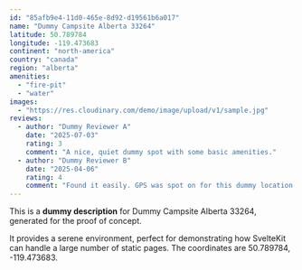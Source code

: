 ```yaml
---
id: "85afb9e4-11d0-465e-8d92-d19561b6a017"
name: "Dummy Campsite Alberta 33264"
latitude: 50.789784
longitude: -119.473683
continent: "north-america"
country: "canada"
region: "alberta"
amenities:
  - "fire-pit"
  - "water"
images:
  - "https://res.cloudinary.com/demo/image/upload/v1/sample.jpg"
reviews:
  - author: "Dummy Reviewer A"
    date: "2025-07-03"
    rating: 3
    comment: "A nice, quiet dummy spot with some basic amenities."
  - author: "Dummy Reviewer B"
    date: "2025-04-06"
    rating: 4
    comment: "Found it easily. GPS was spot on for this dummy location."
---
```


This is a **dummy description** for Dummy Campsite Alberta 33264, generated for the proof of concept.

It provides a serene environment, perfect for demonstrating how SvelteKit can handle a large number of static pages. The coordinates are 50.789784, -119.473683.
